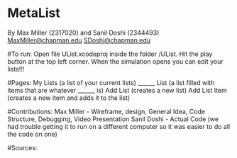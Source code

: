 # MetaList
By Max Miller (2317020) and Sanil Doshi (2344493)
MaxMiller@chapman.edu
SDoshi@chapman.edu

#To run:
Open file UList.xcodeproj inside the folder /UList.
Hit the play button at the top left corner.
When the simulation opens you can edit your lists!!!

#Pages:
My Lists (a list of your current lists)
______ List (a list filled with items that are whatever ______ is)
Add List (creates a new list)
Add List Item (creates a new item and adds it to the list)

#Contributions:
Max Miller - Wireframe, design, General Idea, Code Structure, Debugging, Video Presentation
Sanil Doshi - Actual Code
(we had trouble getting it to run on a different computer so it was easier to do all the code on one)

#Sources:
